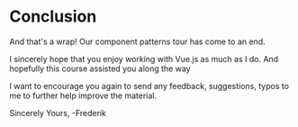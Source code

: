 # Conclusion

And that's a wrap! Our component patterns tour has come to an end.

I sincerely hope that you enjoy working with Vue.js as much as I do. And hopefully this course assisted you along the way

I want to encourage you again to send any feedback, suggestions, typos to me to further help improve the material.

Sincerely Yours,
-Frederik
